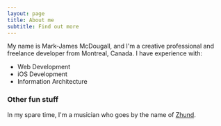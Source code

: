 ```yaml
---
layout: page
title: About me
subtitle: Find out more
---
```


My name is Mark-James McDougall, and I'm a creative professional and freelance developer from Montreal, Canada. I have experience with:

- Web Development
- iOS Development
- Information Architecture

### Other fun stuff

In my spare time, I'm a musician who goes by the name of [Zhund](https://zhundmusic.com).
